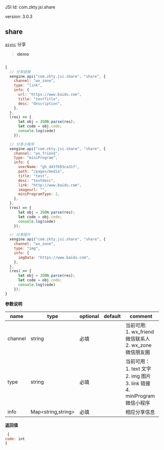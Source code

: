 

JSI Id: com.zkty.jsi.share

version: 3.0.3



## share
[`async`](/docs/modules/模块-规范?id=jsi-调用)
 分享


> **demo**
``` js

{
  // 分享链接
  xengine.api("com.zkty.jsi.share", "share", {
    channel: "wx_zone",
    type: "link",
    info: {
      url: "https://www.baidu.com",
      title: "testTitle",
      desc: "description",
    },
  },
  (res) => {
      let obj = JSON.parse(res);
	  let code = obj.code;
      console.log(code)       
    });

  // 分享小程序
  xengine.api("com.zkty.jsi.share", "share", {
    channel: "wx_friend",
    type: "miniProgram",
    info: {
      userName: "gh_d43f693ca31f",
      path: "/pages/media",
      title: "test",
      desc: "testdesc",
      link: "http://www.baidu.com",
      imageurl: "",
      miniProgramType: 2,
    },
  },
  (res) => {
      let obj = JSON.parse(res);
	  let code = obj.code;
      console.log(code)    
    });

  // 分享图片
  xengine.api("com.zkty.jsi.share", "share", {
    channel: "wx_zone",
    type: "img",
    info: {
      imgData: "https://www.baidu.com",
    },
  },
  (res) => {
      let obj = JSON.parse(res);
	  let code = obj.code;
      console.log(code)    
    });
}
``` 

**参数说明**

| name                        | type      | optional | default   | comment  |
| --------------------------- | --------- | -------- | --------- |--------- |
| channel | string | 必填 |  | 当前可用:<br>1. wx_friend 微信联系人<br>2. wx_zone 微信朋友圈 |
| type | string | 必填 |  | 当前可用：<br>1. text 文字<br>2. img 图片<br>3. link 链接<br>4. miniProgram 微信小程序 |
| info | Map\<string,string\> | 必填 |  | 相应分享信息 |

**返回值**
``` js
 {
code: int
}
``` 


    